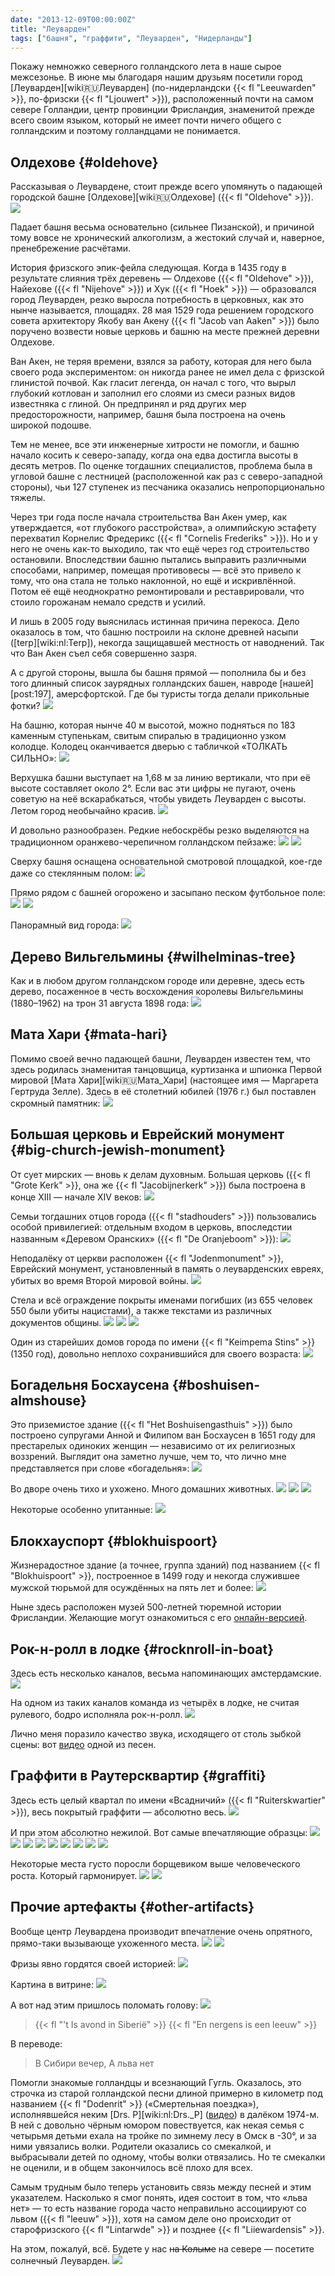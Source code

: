 ```yaml
---
date: "2013-12-09T00:00:00Z"
title: "Леуварден"
tags: ["башня", "граффити", "Леуварден", "Нидерланды"]
---
```


Покажу немножко северного голландского лета в наше сырое межсезонье. В июне мы благодаря нашим друзьям посетили город [Леуварден][wiki:ru:Леуварден] (по-нидерландски {{< fl "Leeuwarden" >}}, по-фризски {{< fl "Ljouwert" >}}), расположенный почти на самом севере Голландии, центр провинции Фрисландия, знаменитой прежде всего своим языком, который не имеет почти ничего общего с голландским и поэтому голландцами не понимается.

<!--more-->

## Олдехове {#oldehove}

Рассказывая о Леувардене, стоит прежде всего упомянуть о падающей городской башне [Олдехове][wiki:ru:Олдехове] ({{< fl "Oldehove" >}}).
![](img:4.bp.blogspot.com/-aWtU5ZSPtcc/UhoJbb4b6eI/AAAAAAAAZdQ/6GmdcH00mi0/s1600/dsc09752.picasaweb.jpg:a)

Падает башня весьма основательно (сильнее Пизанской), и причиной тому вовсе не хронический алкоголизм, а жестокий случай и, наверное, пренебрежение расчётами.

История фризского эпик-фейла следующая. Когда в 1435 году в результате слияния трёх деревень — Олдехове ({{< fl "Oldehove" >}}), Найехове ({{< fl "Nijehove" >}}) и Хук ({{< fl "Hoek" >}}) — образовался город Леуварден, резко выросла потребность в церковных, как это нынче называется, площадях. 28 мая 1529 года решением городского совета архитектору Якобу ван Акену ({{< fl "Jacob van Aaken" >}}) было поручено возвести новые церковь и башню на месте прежней деревни Олдехове.

Ван Акен, не теряя времени, взялся за работу, которая для него была своего рода экспериментом: он никогда ранее не имел дела с фризской глинистой почвой. Как гласит легенда, он начал с того, что вырыл глубокий котлован и заполнил его слоями из смеси разных видов известняка с глиной. Он предпринял и ряд других мер предосторожности, например, башня была построена на очень широкой подошве.

Тем не менее, все эти инженерные хитрости не помогли, и башню начало косить к северо-западу, когда она едва достигла высоты в десять метров. По оценке тогдашних специалистов, проблема была в угловой башне с лестницей (расположенной как раз с северо-западной стороны), чьи 127 ступенек из песчаника оказались непропорционально тяжелы.

Через три года после начала строительства Ван Акен умер, как утверждается, «от глубокого расстройства», а олимпийскую эстафету перехватил Корнелис Фредерикс ({{< fl "Cornelis Frederiks" >}}). Но и у него не очень как-то выходило, так что ещё через год строительство остановили. Впоследствии башню пытались выправить различными способами, например, помещая противовесы — всё это привело к тому, что она стала не только наклонной, но ещё и искривлённой. Потом её ещё неоднократно ремонтировали и реставрировали, что стоило горожанам немало средств и усилий.

И лишь в 2005 году выяснилась истинная причина перекоса. Дело оказалось в том, что башню построили на склоне древней насыпи ([terp][wiki:nl:Terp]), некогда защищавшей местность от наводнений. Так что Ван Акен съел себя совершенно зазря.

А с другой стороны, вышла бы башня прямой — пополнила бы и без того длинный список заурядных голландских башен, навроде [нашей][post:197], амерсфортской. Где бы туристы тогда делали прикольные фотки?
![](img:1.bp.blogspot.com/-6qFWcFSItEQ/UhoJeeW2j-I/AAAAAAAAZdg/g4hAfaagaMY/s1600/dsc09754.picasaweb.jpg:a)

На башню, которая нынче 40 м высотой, можно подняться по 183 каменным ступенькам, свитым спиралью в традиционно узком колодце. Колодец оканчивается дверью с табличкой «ТОЛКАТЬ СИЛЬНО»:
![](img:1.bp.blogspot.com/-PH7k9yEfhT0/UhoKNpU4AOI/AAAAAAAAZjo/qa9oZr-CpoU/s1600/dsc09825.picasaweb.jpg:a)

Верхушка башни выступает на 1,68 м за линию вертикали, что при её высоте составляет около 2°. Если вас эти цифры не пугают, очень советую на неё вскарабкаться, чтобы увидеть Леуварден с высоты. Летом город необычайно красив.
![](img:2.bp.blogspot.com/-fXHY5pJe16w/UhoKJprRz1I/AAAAAAAAZjA/51TXT-Pz1bw/s1600/dsc09817.picasaweb.jpg:a)

И довольно разнообразен. Редкие небоскрёбы резко выделяются на традиционном оранжево-черепичном голландском пейзаже:
![](img:1.bp.blogspot.com/-iSt-paXaE4o/UhoKKfYtjHI/AAAAAAAAZjI/b_vF_1xD85Y/s1600/dsc09818.picasaweb.jpg:a)
![](img:2.bp.blogspot.com/-74grX-QbunM/UhoKLDo0rtI/AAAAAAAAZjQ/aaBBRPsgP4Y/s1600/dsc09819.picasaweb.jpg:a)

Сверху башня оснащена основательной смотровой площадкой, кое-где даже со стеклянным полом:
![](img:3.bp.blogspot.com/-LmEiaFl9SfU/UhoKI_GHu3I/AAAAAAAAZi4/Lvtst_bl__c/s1600/dsc09815.picasaweb.jpg:a)

Прямо рядом с башней огорожено и засыпано песком футбольное поле:
![](img:1.bp.blogspot.com/-y4nKc4vRvT0/UhoKL0huiLI/AAAAAAAAZjY/XsWcLqUs04o/s1600/dsc09820.picasaweb.jpg:a)
![](img:4.bp.blogspot.com/-xDuvVw-RJyY/UhoJc96LUZI/AAAAAAAAZdY/r5sdkL2VRo4/s1600/dsc09753.picasaweb.jpg:a)

Панорамный вид города:
![](img:1.bp.blogspot.com/-qHB4rfs5KBk/UhoKM_ykkMI/AAAAAAAAZjg/WipY03EpFcI/s1600/dsc09824.picasaweb.jpg:a)

## Дерево Вильгельмины {#wilhelminas-tree}

Как и в любом другом голландском городе или деревне, здесь есть дерево, посаженное в честь восхождения королевы Вильгельмины (1880–1962) на трон 31 августа 1898 года:
![](img:1.bp.blogspot.com/-zruHu50cjpw/UhoJyiDQ8LI/AAAAAAAAZfw/G9AWNzkUQDc/s1600/dsc09776.picasaweb.jpg:a)

## Мата Хари {#mata-hari}

Помимо своей вечно падающей башни, Леуварден известен тем, что здесь родилась знаменитая танцовщица, куртизанка и шпионка Первой мировой [Мата Хари][wiki:ru:Мата_Хари] (настоящее имя — Маргарета Гертруда Зелле). Здесь в её столетний юбилей (1976 г.) был поставлен скромный памятник:
![](img:3.bp.blogspot.com/-5isCqOX0Ey8/UhoJ2CQW0TI/AAAAAAAAZgI/hkUvWAXdowY/s1600/dsc09780.picasaweb.jpg:a)

## Большая церковь и Еврейский монумент {#big-church-jewish-monument}

От сует мирских — вновь к делам духовным. Большая церковь ({{< fl "Grote Kerk" >}}, она же {{< fl "Jacobijnerkerk" >}}) была построена в конце XIII — начале XIV веков:
![](img:1.bp.blogspot.com/-cQBa1d__g3U/UhoJk-3N8oI/AAAAAAAAZeI/5HH3FsRzZ08/s1600/dsc09759.picasaweb.jpg:a)

Семьи тогдашних отцов города ({{< fl "stadhouders" >}}) пользовались особой привилегией: отдельным входом в церковь, впоследстии названным «Деревом Оранских» ({{< fl "De Oranjeboom" >}}):
![](img:4.bp.blogspot.com/-11cCUc90ih4/UhoJiC0KcMI/AAAAAAAAZd4/UfgAGAppmEQ/s1600/dsc09757.picasaweb.jpg:a)

Неподалёку от церкви расположен {{< fl "Jodenmonument" >}}, Еврейский монумент, установленный в память о леуварденских евреях, убитых во время Второй мировой войны.
![](img:4.bp.blogspot.com/-qZvU0HwubLI/UhoJmENEM2I/AAAAAAAAZeQ/f00c-5bZX4k/s1600/dsc09760.picasaweb.jpg:a)

Стела и всё ограждение покрыты именами погибших (из 655 человек 550 были убиты нацистами), а также текстами из различных документов общины.
![](img:1.bp.blogspot.com/-Vd-kauH1N3Q/UhoJndD0aQI/AAAAAAAAZeY/GaAY6lKrH1o/s1600/dsc09761.picasaweb.jpg:a)
![](img:4.bp.blogspot.com/-PRlz4MDBmVI/UhoJq0SEEFI/AAAAAAAAZeo/zBbATJqPW6w/s1600/dsc09763.picasaweb.jpg:a)
![](img:1.bp.blogspot.com/-RSRb7HpNdYM/UhoJrzTfYyI/AAAAAAAAZew/iXPu7c_reyw/s1600/dsc09764.picasaweb.jpg:a)

Один из старейших домов города по имени {{< fl "Keimpema Stins" >}} (1350 год), довольно неплохо сохранившийся для своего возраста:
![](img:1.bp.blogspot.com/-jF2JMznrrG4/UhoJforCc0I/AAAAAAAAZdo/oiw1qRRgiho/s1600/dsc09755.picasaweb.jpg:a)

## Богадельня Босхаусена {#boshuisen-almshouse}

Это приземистое здание ({{< fl "Het Boshuisengasthuis" >}}) было построено супругами Анной и Филипом ван Босхаусен в 1651 году для престарелых одиноких женщин ­— независимо от их религиозных воззрений. Выглядит она заметно лучше, чем то, что лично мне представляется при слове «богадельня»:
![](img:1.bp.blogspot.com/-dzoqIk6Q9O0/UhoJsu0glpI/AAAAAAAAZe4/JoPmyXce6hg/s1600/dsc09765.picasaweb.jpg:a)

Во дворе очень тихо и ухожено. Много домашних животных.
![](img:1.bp.blogspot.com/-owZ0eZKL_9w/UhoJufwq8HI/AAAAAAAAZfI/AZ30SoZyVUg/s1600/dsc09767.picasaweb.jpg:a)
![](img:2.bp.blogspot.com/-4rKNaK8GFCk/UhoJvHsdSlI/AAAAAAAAZfQ/tTT_t7fZXxQ/s1600/dsc09768.picasaweb.jpg:a)
![](img:1.bp.blogspot.com/-8KyxZU4Srd4/UhoKHBjzq0I/AAAAAAAAZio/0t0xz_NZiyk/s1600/dsc09804.picasaweb.jpg:a)

Некоторые особенно упитанные:
![](img:4.bp.blogspot.com/-qrZFSVbKCrc/UhoJvzkszJI/AAAAAAAAZfY/u00LmVneZAg/s1600/dsc09769.picasaweb.jpg:a)

## Блокхауспорт {#blokhuispoort}

Жизнерадостное здание (а точнее, группа зданий) под названием {{< fl "Blokhuispoort" >}}, построенное в 1499 году и некогда служившее мужской тюрьмой для осуждённых на пять лет и более:
![](img:4.bp.blogspot.com/-PSnVroaI3P4/UhoJ6UqaGSI/AAAAAAAAZgw/xCzBTA3sxpc/s1600/dsc09787.picasaweb.jpg:a)

Ныне здесь расположен музей 500-летней тюремной истории Фрисландии. Желающие могут ознакомиться с его [онлайн-версией](http://www.blokhuispoort.nl/).

## Рок-н-ролл в лодке {#rocknroll-in-boat}

Здесь есть несколько каналов, весьма напоминающих амстердамские.
![](img:1.bp.blogspot.com/-eJVc_Rk13WY/UhoJ0EUwjCI/AAAAAAAAZf4/7O2TrARxQKQ/s1600/dsc09777.picasaweb.jpg:a)

На одном из таких каналов команда из четырёх в лодке, не считая рулевого, бодро исполняла рок-н-ролл.
![](img:3.bp.blogspot.com/-u7YgjfSx9N8/UhoJ7f531GI/AAAAAAAAZg4/5Tdv8trbQzs/s1600/dsc09790.picasaweb.jpg:a)

Лично меня поразило качество звука, исходящего от столь зыбкой сцены: вот [видео](https://www.youtube.com/watch?v=rQqU2OG4n6w) одной из песен.

## Граффити в Раутерсквартир {#graffiti}

Здесь есть целый квартал по имени «Всадничий» ({{< fl "Ruiterskwartier" >}}), весь покрытый граффити — абсолютно весь.
![](img:4.bp.blogspot.com/-UMow_LmJHg8/UhoJ8PR2P6I/AAAAAAAAZhA/QX0dJVreKmM/s1600/dsc09791.picasaweb.jpg:a)

И при этом абсолютно нежилой. Вот самые впечатляющие образцы:
![](img:1.bp.blogspot.com/-FPm_6wTSRzg/UhoJ88tk3UI/AAAAAAAAZhI/fd2SUCf8yPo/s1600/dsc09792.picasaweb.jpg:a)
![](img:4.bp.blogspot.com/-aNkY3bepZiA/UhoJ9xTGmQI/AAAAAAAAZhQ/M1hEud_ujEE/s1600/dsc09793.picasaweb.jpg:a)
![](img:4.bp.blogspot.com/-Nu_fziqxkvQ/UhoJ-n121DI/AAAAAAAAZhY/ydXNrHanJH4/s1600/dsc09794.picasaweb.jpg:a)
![](img:3.bp.blogspot.com/-njYBjtXRduY/UhoJ_mlQjkI/AAAAAAAAZhg/DBnAciReDyI/s1600/dsc09795.picasaweb.jpg:a)
![](img:1.bp.blogspot.com/-lJRjb3iJ9_8/UhoKAr_M93I/AAAAAAAAZho/5yZWcM08UN4/s1600/dsc09796.picasaweb.jpg:a)
![](img:2.bp.blogspot.com/-kkbvOGPWgG4/UhoKCGarnvI/AAAAAAAAZh4/cu91CogNoYE/s1600/dsc09798.picasaweb.jpg:a)
![](img:1.bp.blogspot.com/-c0i0AlhFbfE/UhoKDL0CRkI/AAAAAAAAZiA/VYw-Iza7uqw/s1600/dsc09799.picasaweb.jpg:a)
![](img:2.bp.blogspot.com/-0NtbQgBoaWQ/UhoKD574BeI/AAAAAAAAZiI/inMNGyVxWcw/s1600/dsc09800.picasaweb.jpg:a)
![](img:2.bp.blogspot.com/-aBnJIXPgkNI/UhoKEtwIWiI/AAAAAAAAZiQ/nmf8NCD0F7k/s1600/dsc09801.picasaweb.jpg:a)

Некоторые места густо поросли борщевиком выше человеческого роста. Который гармонирует.
![](img:2.bp.blogspot.com/-B8ctXJ87vrs/UhoKFb2oDgI/AAAAAAAAZiY/wrvR7FQ-bvg/s1600/dsc09802.picasaweb.jpg:a)
![](img:1.bp.blogspot.com/-E6m53UWsJY0/UhoKGeH0IhI/AAAAAAAAZig/F93AhibPKCk/s1600/dsc09803.picasaweb.jpg:a)

## Прочие артефакты {#other-artifacts}

Вообще центр Леувардена производит впечатление очень опрятного, прямо-таки вызывающе ухоженного места.
![](img:2.bp.blogspot.com/-ZaeS4Htsfgo/UhoJw19pDTI/AAAAAAAAZfg/kzWf9tWm0fg/s1600/dsc09774.picasaweb.jpg:a)
![](img:2.bp.blogspot.com/-ZPKGL_umzTY/UhoJxpXWBjI/AAAAAAAAZfo/3qs-LmmjEQk/s1600/dsc09775.picasaweb.jpg:a)

Фризы явно гордятся своей историей:
![](img:4.bp.blogspot.com/-BGeyhnkvJJM/UhoJ08kpUZI/AAAAAAAAZgA/YS8E0R5BlJc/s1600/dsc09778.picasaweb.jpg:a)

Картина в витрине:
![](img:4.bp.blogspot.com/-ci3CWEPhhm0/UhoJ4okTv-I/AAAAAAAAZgg/Kh5MZbV5rP0/s1600/dsc09784.picasaweb.jpg:a)

А вот над этим пришлось поломать голову:
![](img:1.bp.blogspot.com/-O-9HPf6PsLI/UhoKIKGEefI/AAAAAAAAZiw/rL90K6vSDEM/s1600/dsc09805.picasaweb.jpg:a)

> {{< fl "'t Is avond in Siberië" >}}
> {{< fl "En nergens is een leeuw" >}}

В переводе:
> В Сибири вечер,
> А льва нет

Помогли знакомые голландцы и всезнающий Гугль. Оказалось, это строчка из старой голландской песни длиной примерно в километр под названием {{< fl "Dodenrit" >}} («Смертельная поездка»), исполнявшейся неким [Drs. P][wiki:nl:Drs._P] ([видео](http://www.youtube.com/watch?v=rAaL1pO3qAw)) в далёком 1974-м. В ней с довольно чёрным юмором повествуется, как некая семья с четырьмя детьми ехала на тройке по зимнему лесу в Омск в -30°, и за ними увязались волки. Родители оказались со смекалкой, и выбрасывали детей по одному, чтобы волки отвязались. Но те смекалки не оценили, и в общем закончилось всё плохо для всех.

Самым трудным было теперь установить связь между песней и этим указателем. Насколько я смог понять, идея состоит в том, что «льва нет» — то есть название города часто неправильно ассоциируют со львом ({{< fl "leeuw" >}}), хотя на самом деле оно происходит от старофризского {{< fl "Lintarwde" >}} и позднее {{< fl "Liiewardensis" >}}.

На этом, пожалуй, всё. Будете у нас ~~на Колыме~~ на севере — посетите солнечный Леуварден.
![](img:3.bp.blogspot.com/-nSUhwWzrhCs/UhoKBVtTMXI/AAAAAAAAZhw/BLhGp0V2ngw/s1600/dsc09797.picasaweb.jpg:a)

